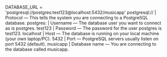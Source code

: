 DATABASE_URL = 'postgresql://postgres:test123@localhost:5432/musicapp'
postgresql:// | Protocol — This tells the system you are connecting to a PostgreSQL database.
postgres: | Username — The database user you want to connect as is postgres.
test123 | Password — The password for the user postgres is test123.
localhost | Host — The database is running on your local machine (your own laptop/PC).
5432 | Port — PostgreSQL servers usually listen on port 5432 (default).
musicapp | Database name — You are connecting to the database called musicapp.